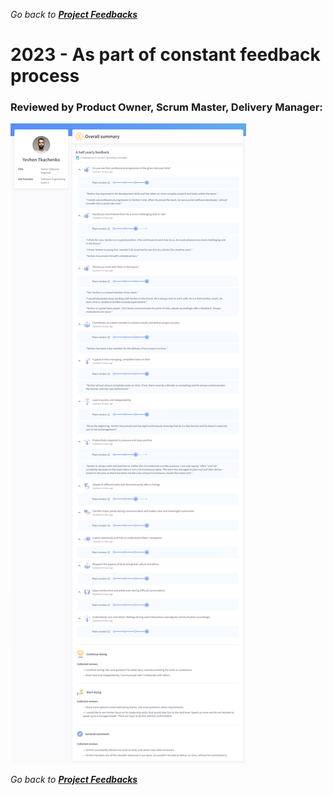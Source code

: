 *Go back to [**Project Feedbacks**](../../README.md#project-feedbacks)*

# 2023 - As part of constant feedback process

### Reviewed by Product Owner, Scrum Master, Delivery Manager:

![picture](../pictures/feedbacks/2023-Mar-EPAM-Summary-Feedback.PNG)

*Go back to [**Project Feedbacks**](../../README.md#project-feedbacks)*